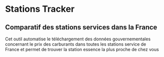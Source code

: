 # Stations Tracker

## Comparatif des stations services dans la France

Cet outil automatise le téléchargement des données gouvernementales concernant 
le prix des carburants dans toutes les stations service de France et permet de
trouver la station essence la plus proche de chez vous